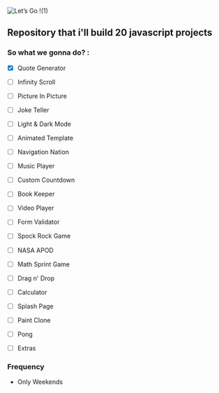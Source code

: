 ![Let’s Go !(1)](https://user-images.githubusercontent.com/82295321/219281847-d20990f5-7cd6-463c-8500-ef5774492e8f.png)

## Repository that i'll build 20 javascript projects 

### So what we gonna do? :
  - [x] Quote Generator
  - [ ] Infinity Scroll
  - [ ] Picture In Picture
  - [ ] Joke Teller
  - [ ] Light & Dark Mode
  - [ ] Animated Template
  - [ ] Navigation Nation
  - [ ] Music Player
  - [ ] Custom Countdown
  - [ ] Book Keeper
  - [ ] Video Player
  - [ ] Form Validator
  - [ ] Spock Rock Game
  - [ ] NASA APOD
  - [ ] Math Sprint Game
  - [ ] Drag n' Drop
  - [ ] Calculator
  - [ ] Splash Page
  - [ ] Paint Clone
  - [ ] Pong
  - [ ] Extras 
  

### Frequency
  - Only Weekends
